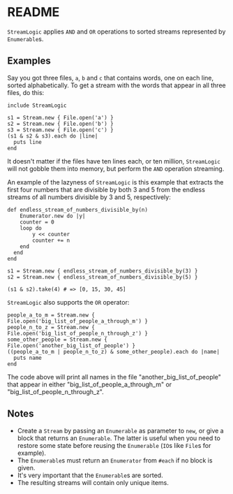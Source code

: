 # README

`StreamLogic` applies `AND` and `OR` operations to sorted streams represented by `Enumerable`s.

## Examples

Say you got three files, `a`, `b` and `c` that contains words, one on each line, sorted alphabetically. To get a stream with the words that appear in all three files, do this:

    include StreamLogic

    s1 = Stream.new { File.open('a') }
    s2 = Stream.new { File.open('b') }
    s3 = Stream.new { File.open('c') }
    (s1 & s2 & s3).each do |line|
      puts line
    end

It doesn't matter if the files have ten lines each, or ten million, `StreamLogic` will not gobble them into memory, but perform the `AND` operation streaming.

An example of the lazyness of `StreamLogic` is this example that extracts the first four numbers that are divisible by both 3 and 5 from the endless streams of all numbers divisible by 3 and 5, respectively:

    def endless_stream_of_numbers_divisible_by(n)
    	Enumerator.new do |y|
      	counter = 0
        loop do
        	y << counter
        	counter += n
        end
      end
    end

    s1 = Stream.new { endless_stream_of_numbers_divisible_by(3) }
    s2 = Stream.new { endless_stream_of_numbers_divisible_by(5) }

    (s1 & s2).take(4) # => [0, 15, 30, 45]

`StreamLogic` also supports the `OR` operator:

    people_a_to_m = Stream.new { File.open('big_list_of_people_a_through_m') }
    people_n_to_z = Stream.new { File.open('big_list_of_people_n_through_z') }
    some_other_people = Stream.new { File.open('another_big_list_of_people') }
    ((people_a_to_m | people_n_to_z) & some_other_people).each do |name|
      puts name
    end

The code above will print all names in the file "another_big_list_of_people" that appear in either "big_list_of_people_a_through_m" or "big_list_of_people_n_through_z".

## Notes

* Create a `Stream` by passing an `Enumerable` as parameter to `new`, or give a block that returns an `Enumerable`. The latter is useful when you need to restore some state before reusing the `Enumerable` (`IO`s like `File`s for example).
* The `Enumerable`s must return an `Enumerator` from `#each` if no block is given.
* It's very important that the `Enumerable`s are sorted.
* The resulting streams will contain only unique items.
